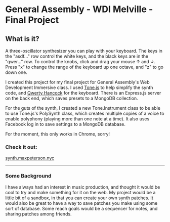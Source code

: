 # General Assembly - WDI Melville - Final Project

## What is it?
A three-oscillator synthesizer you can play with your keyboard. The keys in the "asdf..." row control the white keys, and the black keys are in the "qwer..." row. To control the knobs, click and drag your mouse &uarr; and &darr;. Press "x" to change the range of the keyboard up one octave, and "z" to go down one.

I created this project for my final project for General Assembly's Web Development Immersive class. I used [Tone.js](https://github.com/Tonejs/Tone.js) to help simplify the synth code, and [Qwerty Hancock](https://github.com/stuartmemo/qwerty-hancock) for the keyboard. There is an Express.js server on the back end, which saves presets to a MongoDB collection.

For the guts of the synth, I created a new Tone.Instrument class to be able to use Tone.js's PolySynth class, which creates multiple copies of a voice to enable polyphony (playing more than one note at a time). It also uses Facebook log in to save settings to a MongoDB database.

For the moment, this only works in Chrome, sorry!

### Check it out:
[synth.maxpeterson.nyc](synth.maxpeterson.nyc)

------
### Some Background
I have always had an interest in music production, and thought it would be cool to try and make something for it on the web. My project would be a little bit of a sandbox, in that you can create your own synth patches. It would also be great to have a way to save patches you make using some sort of database. Some reach goals would be a sequencer for notes, and sharing patches among friends.


